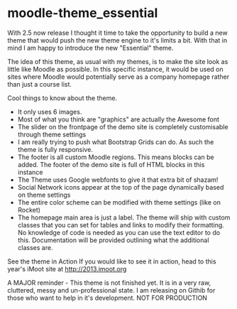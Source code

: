 moodle-theme_essential
======================

With 2.5 now release I thought it time to take the opportunity to build a new theme that would push the new theme engine to it's limits a bit. With that in mind I am happy to introduce the new "Essential" theme.

The idea of this theme, as usual with my themes, is to make the site look as little like Moodle as possible. In this specific instance, it would be used on sites where Moodle would potentially serve as a company homepage rather than just a course list.

Cool things to know about the theme.
 - It only uses 6 images.
 - Most of what you think are "graphics" are actually the Awesome font
 - The slider on the frontpage of the demo site is completely customisable through theme settings
 - I am really trying to push what Bootstrap Grids can do. As such the theme is fully responsive.
 - The footer is all custom Moodle regions. This means blocks can be added. The footer of the demo site is full of HTML blocks in this instance
 - The Theme uses Google webfonts to give it that extra bit of shazam!
 - Social Network icons appear at the top of the page dynamically based on theme settings
 - The entire color scheme can be modified with theme settings (like on Rocket)
 - The homepage main area is just a label. The theme will ship with custom classes that you can set for tables and links to modify their formatting. No knowledge of code is needed as you can use the text editor to do this. Documentation will be provided outlining what the additional classes are.

See the theme in Action
If you would like to see it in action, head to this year's iMoot site at http://2013.imoot.org

A MAJOR reminder - This theme is not finished yet. It is in a very raw, cluttered, messy and un-professional state. I am releasing on Githib for those who want to help in it's development. NOT FOR PRODUCTION
